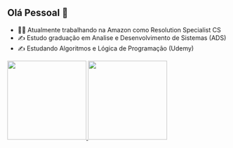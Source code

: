 ## Olá Pessoal 👋

- 👨‍💻 Atualmente trabalhando na Amazon como Resolution Specialist CS
- ✍ Estudo graduação em Analise e Desenvolvimento de Sistemas (ADS)
- ✍ Estudando Algoritmos e Lógica de Programação (Udemy)

<div>
  <a href="https://github.com/FabinhoOM">
    <img height="180em" src="https://github-readme-stats.vercel.app/api?username=FabinhoOM&show_icons=true&theme=dark&include_all_commits=true&count_private=true"/>
    <img height="180em" src="https://github-readme-stats.vercel.app/api/top-langs/?username=FabinhoOM&layout=compact&langs_count=16&theme=dark"/>
</div>
